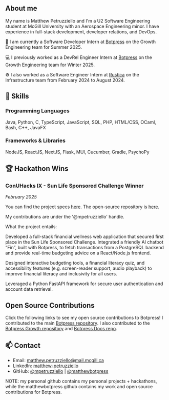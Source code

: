 ## About me
My name is Matthew Petruzziello and I'm a U2 Software Engineering student at McGill University with an Aerospace Engineering minor. I have experience in full-stack development, developer relations, and DevOps.

🤖 I am currently a Software Developer Intern at [Botpress](https://botpress.com) on the Growth Engineering team for Summer 2025.

‍💻 I previously worked as a DevRel Engineer Intern at [Botpress](https://botpress.com) on the Growth Engineering team for Winter 2025.

⚙️ I also worked as a Software Engineer Intern at [Rustica](https://rusticafoods.com) on the Infrastructure team from February 2024 to August 2024.

## 🔧 Skills

### Programming Languages
Java, Python, C, TypeScript, JavaScript, SQL, PHP, HTML/CSS, OCaml, Bash, C++, JavaFX

### Frameworks & Libraries
NodeJS, ReactJS, NextJS, Flask, MUI, Cucumber, Gradle, PsychoPy

## 🏆 Hackathon Wins

### ConUHacks IX - Sun Life Sponsored Challenge Winner
*February 2025*

You can find the project specs [here](https://devpost.com/software/finsurance). The open-source repository is [here](https://github.com/SophiaClifton/hashbrown-app).

My contributions are under the '@mpetruzziello' handle.

What the project entails:

Developed a full-stack financial wellness web application that secured first place in the Sun Life Sponsored Challenge. Integrated a friendly AI chatbot “Fin”, built with Botpress, to fetch transactions from a PostgreSQL backend and provide real-time budgeting advice on a React/Node.js frontend.

Designed interactive budgeting tools, a financial literacy quiz, and accessibility features (e.g. screen-reader support, audio playback) to improve financial literacy and inclusivity for all users.

Leveraged a Python FastAPI framework for secure user authentication and account data retrieval.

## Open Source Contributions

Click the following links to see my open source contributions to Botpress! I contributed to the main [Botpress repository](https://github.com/botpress/botpress/commits/?author=matthewbotpress). I also contributed to the [Botpress Growth repository](https://github.com/botpress/growth/commits/?author=matthewbotpress) and [Botpress Docs repo](https://github.com/botpress/readme/commits/?author=matthewbotpress).

## 📫 Contact
- Email: matthew.petruzziello@mail.mcgill.ca
- LinkedIn: [matthew-petruzziello](https://linkedin.com/in/matthew-petruzziello)
- GitHub: [@mpetruzziello](https://github.com/mpetruzziello) | [@matthewbotpress](https://github.com/matthewbotpress)

NOTE: my personal github contains my personal projects + hackathons, while the matthewbotpress github contains my work and open source contributions for Botpress.